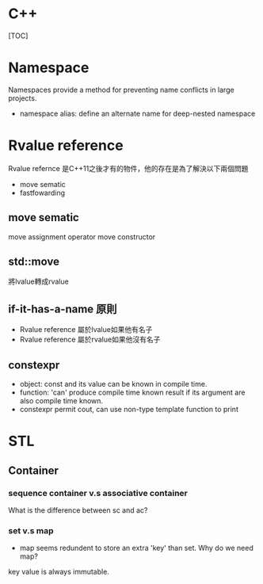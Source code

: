 C++
===
[TOC]

# Namespace
Namespaces provide a method for preventing name conflicts in large projects. 
- namespace alias: define an alternate name for deep-nested namespace

# Rvalue reference
Rvalue refernce 是C++11之後才有的物件，他的存在是為了解決以下兩個問題
- move sematic
- fastfowarding

## move sematic
move assignment operator
move constructor

## std::move
將lvalue轉成rvalue

## if-it-has-a-name 原則
- Rvalue reference 屬於lvalue如果他有名子
- Rvalue reference 屬於rvalue如果他沒有名子

## constexpr
- object: const and its value can be known in compile time.
- function: 'can' produce compile time known result if its argument are also compile time known.
- constexpr permit cout, can use non-type template function to print
















# STL
## Container
### sequence container v.s associative container
What is the difference between sc and ac?

### set v.s map
- map seems redundent to store an extra 'key' than set. Why do we need map?

key value is always immutable.
